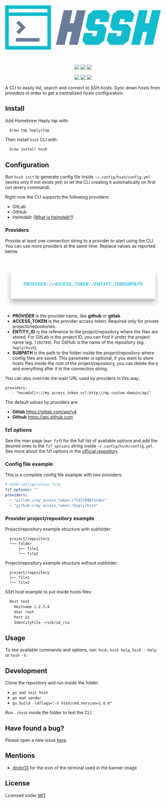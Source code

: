 <br>
<p align="center"><img src="./assets/hssh.svg" /></p>
<br>
<p align="center">
<img src="https://img.shields.io/github/go-mod/go-version/heply/hssh?color=10bccd&style=for-the-badge" />
<img src="https://img.shields.io/github/v/release/heply/hssh?color=10bccd&style=for-the-badge" />
<img src="https://img.shields.io/github/license/heply/hssh?color=10bccd&style=for-the-badge" />
</p>
<p align="center">
<img src="https://img.shields.io/github/issues-pr/heply/hssh?color=10bccd&style=for-the-badge" />
<img src="https://img.shields.io/github/issues/heply/hssh?color=10bccd&style=for-the-badge" />
<img src="https://img.shields.io/github/contributors/heply/hssh?color=10bccd&style=for-the-badge" />
</p>

A CLI to easily list, search and connect to SSH hosts. Sync down hosts from providers in order to get a centralized hosts configuration.

## Install

Add Homebrew Heply tap with:

```bash
  brew tap heply/tap
```

Then install `hssh` CLI with:

```bash
  brew install hssh
```

## Configuration

Run `hssh init` to generate config file inside `~/.config/hssh/config.yml` (works only if not exists yet) or let the CLI creating it automatically on first run (every command).

Right now the CLI supports the following providers:

- GitLab
- GitHub
- Heimdallr ([What is heimdallr?](https://github.com/heply/heimdallr))

### Providers

Provide at least one connection string to a provider to start using the CLI. You can use more providers at the same time. Replace values as reported below.

<br>
<p align="center">
<img src="./assets/provider.svg" />
</p>

- **PROVIDER** is the provider name, like **github** or **gitlab**.
- **ACCESS_TOKEN** is the provider access token. Required only for private projects/repositories.
- **ENTITY_ID** is the reference to the project/repository where the files are stored. For GitLab is the project ID, you can find it under the project name (eg. `7192789`). For GitHub is the name of the repository (eg. `heply/hssh`).
- **SUBPATH** is the path to the folder inside the project/repository where config files are saved. This parameter is optional, if you want to store hosts files inside the root of the project/repository, you can delete the `@` and everything after it in the connection string.

You can also override the main URL used by providers in this way:

```
providers:
   - "heimdallr://my_access_token url:http://my-custom-domain/api"
```

The default values by providers are:
- **Gitlab** https://gitlab.com/api/v4
- **Github** https://api.github.com

### fzf options

See the man page (`man fzf`) for the full list of available options and add the desired ones to the `fzf_options` string inside `~/.config/hssh/config.yml`. See more about the fzf options in the [official repository](https://github.com/junegunn/fzf#options).

### Config file example

This is a complete config file example with two providers:

```yaml
# HSSH configuration file
fzf_options: ""
providers:
  - "gitlab://my_access_token:/7192789@folder"
  - "github://my_access_token:/heply/hssh"
```

### Provider project/repository example

Project/repository example structure with subfolder:

```
  project/repository
  └── folder
      ├── file1
      └── file2
```

Project/repository example structure without subfolder:

```
  project/repository
  ├── file1
  └── file2
```

SSH host example to put inside hosts files:

```bash
  Host test
    Hostname 1.2.3.4
    User root
    Port 22
    IdentityFile ~/ssh/id_rsa
```

## Usage

To see available commands and options, run: `hssh`, `hssh help`, `hssh --help` or `hssh -h`.

## Development

Clone the repository and run inside the folder:

- `go mod init hssh`
- `go mod vendor`
- `go build -ldflags="-X hssh/cmd.Version=1.0.0"`

Run `./hssh` inside the folder to test the CLI.

## Have found a bug?

Please open a new issue [here](https://github.com/heply/hssh/issues).

## Mentions

- [dmitri13](https://www.flaticon.com/authors/dmitri13) for the icon of the terminal used in the banner image

## License

Licensed under [MIT](./LICENSE)
